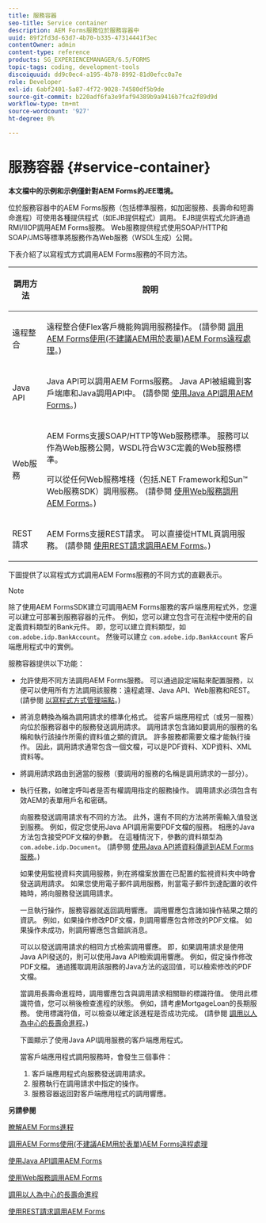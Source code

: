 ```yaml
---
title: 服務容器
seo-title: Service container
description: AEM Forms服務位於服務容器中
uuid: 89f2fd3d-63d7-4b70-b335-47314441f3ec
contentOwner: admin
content-type: reference
products: SG_EXPERIENCEMANAGER/6.5/FORMS
topic-tags: coding, development-tools
discoiquuid: dd9c0ec4-a195-4b78-8992-81d0efcc0a7e
role: Developer
exl-id: 6abf2401-5a87-4f72-9028-74580df5b9de
source-git-commit: b220adf6fa3e9faf94389b9a9416b7fca2f89d9d
workflow-type: tm+mt
source-wordcount: '927'
ht-degree: 0%

---
```


# 服務容器 {#service-container}

**本文檔中的示例和示例僅針對AEM Forms的JEE環境。**

位於服務容器中的AEM Forms服務（包括標準服務，如加密服務、長壽命和短壽命進程）可使用各種提供程式（如EJB提供程式）調用。 EJB提供程式允許通過RMI/IIOP調用AEM Forms服務。 Web服務提供程式使用SOAP/HTTP和SOAP/JMS等標準將服務作為Web服務（WSDL生成）公開。

下表介紹了以寫程式方式調用AEM Forms服務的不同方法。

<table>
 <thead>
  <tr>
   <th><p>調用方法</p></th>
   <th><p>說明</p></th>
  </tr>
 </thead>
 <tbody>
  <tr>
   <td><p>遠程整合</p></td>
   <td><p>遠程整合使Flex客戶機能夠調用服務操作。 (請參閱 <a href="/help/forms/developing/invoking-aem-forms-using-remoting.md#invoking-aem-forms-using-remoting">調用AEM Forms使用(不建議AEM用於表單)AEM Forms遠程處理</a>。)</p></td>
  </tr>
  <tr>
   <td><p>Java API</p></td>
   <td><p>Java API可以調用AEM Forms服務。 Java API被組織到客戶端庫和Java調用API中。 (請參閱 <a href="/help/forms/developing/invoking-aem-forms-using-java.md#invoking-aem-forms-using-the-java-api">使用Java API調用AEM Forms</a>。)</p></td>
  </tr>
  <tr>
   <td><p>Web服務</p></td>
   <td><p>AEM Forms支援SOAP/HTTP等Web服務標準。 服務可以作為Web服務公開，WSDL符合W3C定義的Web服務標準。</p><p>可以從任何Web服務堆棧（包括.NET Framework和Sun™ Web服務SDK）調用服務。 (請參閱 <a href="/help/forms/developing/invoking-aem-forms-using-web.md#invoking-aem-forms-using-web-services">使用Web服務調用AEM Forms</a>。)</p></td>
  </tr>
  <tr>
   <td><p>REST請求</p></td>
   <td><p>AEM Forms支援REST請求。 可以直接從HTML頁調用服務。 (請參閱 <a href="/help/forms/developing/invoking-aem-forms-using-rest.md#invoking-aem-forms-using-rest-requests">使用REST請求調用AEM Forms</a>。)</p></td>
  </tr>
 </tbody>
</table>

下圖提供了以寫程式方式調用AEM Forms服務的不同方式的直觀表示。

>[!NOTE]
>
>除了使用AEM FormsSDK建立可調用AEM Forms服務的客戶端應用程式外，您還可以建立可部署到服務容器的元件。 例如，您可以建立包含可在流程中使用的自定義資料類型的Bank元件。 即，您可以建立資料類型，如 `com.adobe.idp.BankAccount`。 然後可以建立 `com.adobe.idp.BankAccount` 客戶端應用程式中的實例。

服務容器提供以下功能：

* 允許使用不同方法調用AEM Forms服務。 可以通過設定端點來配置服務，以便可以使用所有方法調用該服務：遠程處理、Java API、Web服務和REST。 (請參閱 [以寫程式方式管理端點](/help/forms/developing/programmatically-endpoints.md#programmatically-managing-endpoints)。)
* 將消息轉換為稱為調用請求的標準化格式。 從客戶端應用程式（或另一服務）向位於服務容器中的服務發送調用請求。 調用請求包含諸如要調用的服務的名稱和執行該操作所需的資料值之類的資訊。 許多服務都需要文檔才能執行操作。 因此，調用請求通常包含一個文檔，可以是PDF資料、XDP資料、XML資料等。
* 將調用請求路由到適當的服務（要調用的服務的名稱是調用請求的一部分）。
* 執行任務，如確定呼叫者是否有權調用指定的服務操作。 調用請求必須包含有效AEM的表單用戶名和密碼。

   向服務發送調用請求有不同的方法。 此外，還有不同的方法將所需輸入值發送到服務。 例如，假定您使用Java API調用需要PDF文檔的服務。 相應的Java方法包含接受PDF文檔的參數。 在這種情況下，參數的資料類型為 `com.adobe.idp.Document`。 (請參閱 [使用Java API將資料傳遞到AEM Forms服務](/help/forms/developing/invoking-aem-forms-using-java.md#passing-data-to-aem-forms-services-using-the-java-api)。)

   如果使用監視資料夾調用服務，則在將檔案放置在已配置的監視資料夾中時會發送調用請求。 如果您使用電子郵件調用服務，則當電子郵件到達配置的收件箱時，將向服務發送調用請求。

   一旦執行操作，服務容器就返回調用響應。 調用響應包含諸如操作結果之類的資訊。 例如，如果操作修改PDF文檔，則調用響應包含修改的PDF文檔。 如果操作未成功，則調用響應包含錯誤消息。

   可以以發送調用請求的相同方式檢索調用響應。 即，如果調用請求是使用Java API發送的，則可以使用Java API檢索調用響應。 例如，假定操作修改PDF文檔。 通過獲取調用該服務的Java方法的返回值，可以檢索修改的PDF文檔。

   當調用長壽命進程時，調用響應包含與調用請求相關聯的標識符值。 使用此標識符值，您可以稍後檢查進程的狀態。 例如，請考慮MortgageLoan的長期服務。 使用標識符值，可以檢查以確定該進程是否成功完成。 (請參閱 [調用以人為中心的長壽命進程](/help/forms/developing/invoking-human-centric-long-lived.md#invoking-human-centric-long-lived-processes)。)

   下圖顯示了使用Java API調用服務的客戶端應用程式。

   當客戶端應用程式調用服務時，會發生三個事件：

   1. 客戶端應用程式向服務發送調用請求。
   1. 服務執行在調用請求中指定的操作。
   1. 服務容器返回對客戶端應用程式的調用響應。

**另請參閱**

[瞭解AEM Forms進程](/help/forms/developing/aem-forms-processes.md#understanding-aem-forms-processes)

[調用AEM Forms使用(不建議AEM用於表單)AEM Forms遠程處理](/help/forms/developing/invoking-aem-forms-using-remoting.md#invoking-aem-forms-using-remoting)

[使用Java API調用AEM Forms](/help/forms/developing/invoking-aem-forms-using-java.md#invoking-aem-forms-using-the-java-api)

[使用Web服務調用AEM Forms](/help/forms/developing/invoking-aem-forms-using-web.md#invoking-aem-forms-using-web-services)

[調用以人為中心的長壽命進程](/help/forms/developing/invoking-human-centric-long-lived.md#invoking-human-centric-long-lived-processes)

[使用REST請求調用AEM Forms](/help/forms/developing/invoking-aem-forms-using-rest.md#invoking-aem-forms-using-rest-requests)
